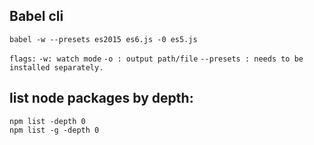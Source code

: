 ## Babel cli

~~~
babel -w --presets es2015 es6.js -0 es5.js
~~~

`flags:`  `-w: watch mode`  `-o : output path/file`  `--presets : needs to be installed separately.`

## list node packages by depth:
~~~
npm list -depth 0
npm list -g -depth 0
~~~
